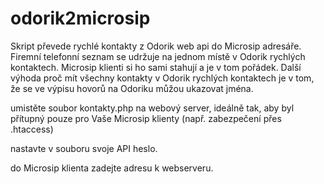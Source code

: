 # odorik2microsip
Skript převede rychlé kontakty z Odorik web api do Microsip adresáře. Firemní telefonní seznam se udržuje na jednom místě v Odorik rychlých kontaktech. Microsip klienti si ho sami stahují a je v tom pořádek.
Další výhoda proč mít všechny kontakty v Odorik rychlých kontaktech je v tom, že se ve výpisu hovorů na Odoriku můžou ukazovat jména.

umistěte soubor kontakty.php na webový server, ideálně tak, aby byl přítupný pouze pro Vaše Microsip klienty (např. zabezpečení přes .htaccess)

nastavte v souboru svoje API heslo.

do Microsip klienta zadejte adresu k webserveru.

